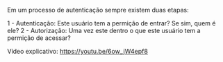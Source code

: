 Em um processo de autenticação sempre existem duas etapas:

1 - Autenticação: Este usuário tem a permição de entrar? Se sim, quem é ele?
2 - Autorização: Uma vez este dentro o que este usuário tem a permição de acessar?

Vídeo explicativo: https://youtu.be/6ow_jW4epf8